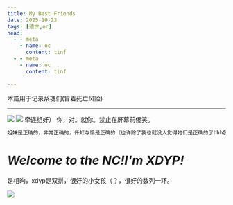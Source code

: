 ```yaml
---
title: My Best Friends
date: 2025-10-23
tags: [遗世,oc]
head:
  - - meta
    - name: oc
      content: tinf
  - - meta
    - name: oc
      content: tinf
    
---
```


本篇用于记录系魂们(冒着死亡风险)

---


![](/a0b9b9630eb82c1b71b8628728b6a6d2.webp)
![](/9944be3ef73499f54f10ac7fb554f04b.webp)
牵连组好）
你，对。就你。禁止在屏幕前傻笑。
```md
姐妹是正确的，非常正确的，仟虹与怜是正确的（也许除了我也就没人觉得她们是正确的了hhh包括她们自己（（（。另外的话题了。反正C42 = 6 都是正确的（嗯嗯（
```

# *Welcome to the NC!I'm XDYP!*
是相昀，xdyp是双拼，很好的小女孩（？，很好的数列一环。

![](/706111d88d88ccf2ee7e3bc63d55522b_720.webp)